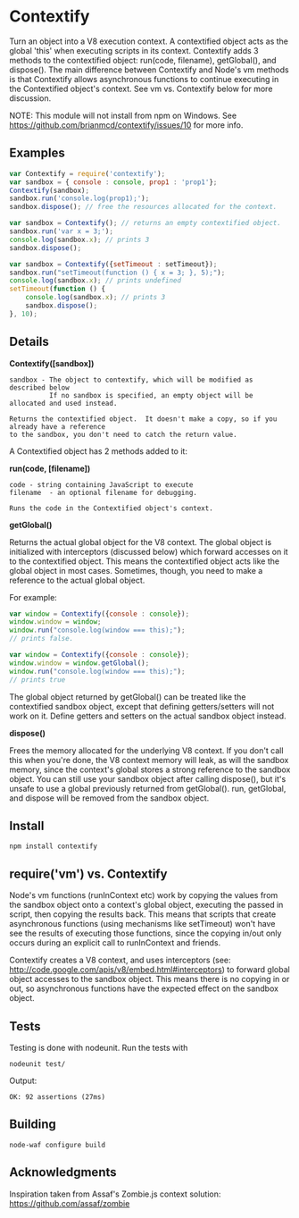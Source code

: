 # Contextify

Turn an object into a V8 execution context.  A contextified object acts as the global 'this' when executing scripts in its context.  Contextify adds 3 methods to the contextified object: run(code, filename), getGlobal(), and dispose().  The main difference between Contextify and Node's vm methods is that Contextify allows asynchronous functions to continue executing in the Contextified object's context.  See vm vs. Contextify below for more discussion.

NOTE: This module will not install from npm on Windows.  See https://github.com/brianmcd/contextify/issues/10 for more info.

## Examples
```javascript
var Contextify = require('contextify');
var sandbox = { console : console, prop1 : 'prop1'};
Contextify(sandbox);
sandbox.run('console.log(prop1);');
sandbox.dispose(); // free the resources allocated for the context.
```

```javascript
var sandbox = Contextify(); // returns an empty contextified object.
sandbox.run('var x = 3;');
console.log(sandbox.x); // prints 3
sandbox.dispose();
```

```javascript
var sandbox = Contextify({setTimeout : setTimeout});
sandbox.run("setTimeout(function () { x = 3; }, 5);");
console.log(sandbox.x); // prints undefined
setTimeout(function () {
    console.log(sandbox.x); // prints 3
    sandbox.dispose();
}, 10);
```
## Details

**Contextify([sandbox])**

    sandbox - The object to contextify, which will be modified as described below
              If no sandbox is specified, an empty object will be allocated and used instead.

    Returns the contextified object.  It doesn't make a copy, so if you already have a reference
    to the sandbox, you don't need to catch the return value.

A Contextified object has 2 methods added to it:

**run(code, [filename])**

    code - string containing JavaScript to execute
    filename  - an optional filename for debugging.

    Runs the code in the Contextified object's context.

**getGlobal()**

Returns the actual global object for the V8 context.  The global object is initialized with interceptors (discussed below) which forward accesses on it to the contextified object.  This means the contextified object acts like the global object in most cases.  Sometimes, though, you need to make a reference to the actual global object.

For example:

```javascript
var window = Contextify({console : console});
window.window = window;
window.run("console.log(window === this);");
// prints false.
```

```javascript
var window = Contextify({console : console});
window.window = window.getGlobal();
window.run("console.log(window === this);");
// prints true
```

The global object returned by getGlobal() can be treated like the contextified sandbox object, except that defining getters/setters will not work on it.  Define getters and setters on the actual sandbox object instead.

**dispose()**

Frees the memory allocated for the underlying V8 context.  If you don't call this when you're done, the V8 context memory will leak, as will the sandbox memory, since the context's global stores a strong reference to the sandbox object.  You can still use your sandbox object after calling dispose(), but it's unsafe to use a global previously returned from getGlobal().  run, getGlobal, and dispose will be removed from the sandbox object.

## Install

    npm install contextify

## require('vm') vs. Contextify

Node's vm functions (runInContext etc) work by copying the values from the sandbox object onto a context's global object, executing the passed in script, then copying the results back.  This means that scripts that create asynchronous functions (using mechanisms like setTimeout) won't have see the results of executing those functions, since the copying in/out only occurs during an explicit call to runInContext and friends.  

Contextify creates a V8 context, and uses interceptors (see: http://code.google.com/apis/v8/embed.html#interceptors) to forward global object accesses to the sandbox object.  This means there is no copying in or out, so asynchronous functions have the expected effect on the sandbox object.  

## Tests

Testing is done with nodeunit.  Run the tests with

    nodeunit test/

Output: 

    OK: 92 assertions (27ms)


## Building

    node-waf configure build

## Acknowledgments

Inspiration taken from Assaf's Zombie.js context solution: https://github.com/assaf/zombie
